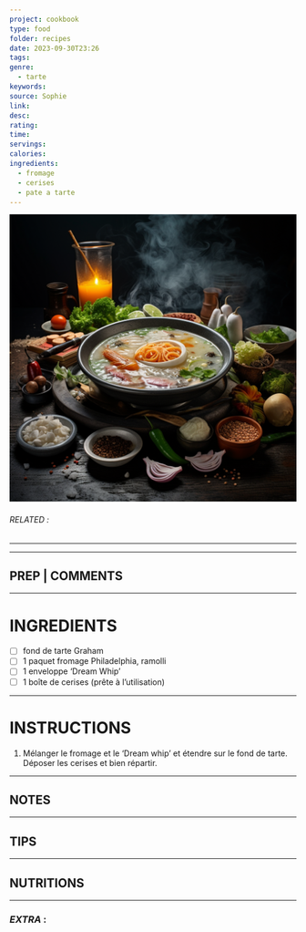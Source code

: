 ```yaml
---
project: cookbook
type: food
folder: recipes
date: 2023-09-30T23:26
tags: 
genre:
  - tarte
keywords: 
source: Sophie
link: 
desc: 
rating: 
time: 
servings: 
calories: 
ingredients:
  - fromage
  - cerises
  - pate a tarte
---
```


![IMAGE](_default.png)

###### *RELATED* : 
---


---
## PREP | COMMENTS



---
# INGREDIENTS

- [ ] fond de tarte Graham
- [ ] 1 paquet fromage Philadelphia, ramolli
- [ ] 1 enveloppe ‘Dream Whip’
- [ ] 1 boîte de cerises (prête à l’utilisation)

---
# INSTRUCTIONS

1. Mélanger le fromage et le ‘Dream whip’ et étendre sur le fond de tarte. Déposer les cerises et bien répartir.

---
## NOTES



---
## TIPS



---
## NUTRITIONS



---
### *EXTRA* :



